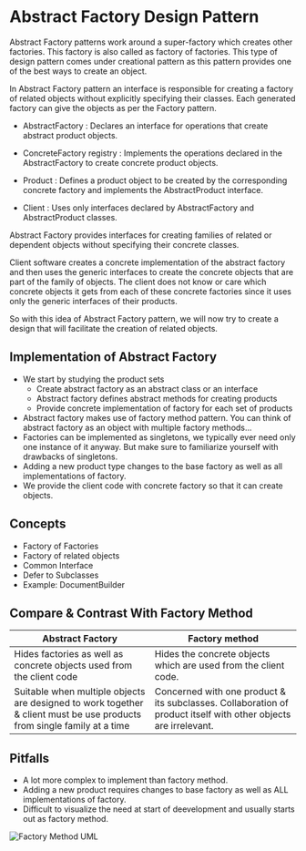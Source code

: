 # Abstract Factory Design Pattern #

Abstract Factory patterns work around a super-factory which creates other factories. This factory is also called as factory of factories. This type of design pattern comes under creational pattern as this pattern provides one of the best ways to create an object.

In Abstract Factory pattern an interface is responsible for creating a factory of related objects without explicitly specifying their classes. Each generated factory can give the objects as per the Factory pattern.

* AbstractFactory  : Declares an interface for operations that create abstract product objects.

* ConcreteFactory  registry : Implements the operations declared in the AbstractFactory to create concrete product objects.

* Product : Defines a product object to be created by the corresponding concrete factory and implements the AbstractProduct interface.

* Client : Uses only interfaces declared by AbstractFactory and AbstractProduct classes.

Abstract Factory provides interfaces for creating families of related or dependent objects without specifying their concrete classes.

Client software creates a concrete implementation of the abstract factory and then uses the generic interfaces to create the concrete objects that are part of the family of objects.
The client does not know or care which concrete objects it gets from each of these concrete factories since it uses only the generic interfaces of their products.

So with this idea of Abstract Factory pattern, we will now try to create a design that will facilitate the creation of related objects.

## Implementation of Abstract Factory

* We start by studying the product sets
  * Create abstract factory as an abstract class or an interface
  * Abstract factory defines abstract methods for creating products
  * Provide concrete implementation of factory for each set of products 
* Abstract factory makes use of factory method pattern. You can think of abstract factory as an object with multiple factory methods...
* Factories can be implemented as singletons, we typically ever need only one instance of it anyway. But make sure to familiarize yourself with drawbacks of singletons.
* Adding a new product type changes to the base factory as well as all implementations of factory.
* We provide the client code with concrete factory so that it can create objects.

## Concepts

* Factory of Factories
* Factory of related objects
* Common Interface
* Defer to Subclasses
* Example: DocumentBuilder

## Compare & Contrast With Factory Method

Abstract Factory  | Factory method
------------- | -------------
Hides factories as well as concrete objects used from the client code | Hides the concrete objects which are used from the client code.
Suitable when multiple objects are designed to work together & client must be use products from single family at a time  | Concerned with one product & its subclasses. Collaboration of product itself with other objects are irrelevant.

## Pitfalls

* A lot more complex to implement than factory method.
* Adding a new product requires changes to base factory as well as ALL implementations of factory.
* Difficult to visualize the need at start of deevelopment and usually starts out as factory method.

![Factory Method UML](https://github.com/ugurcancetin/Design-Patterns-Java8/blob/master/Creational%20DPs/Abstract-Factory-DP/abstract-factory.PNG)
